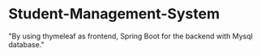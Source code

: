 # Student-Management-System
"By using thymeleaf as frontend, Spring Boot for the backend with Mysql database."
